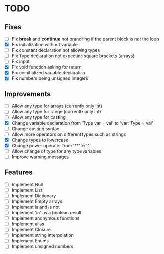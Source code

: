 # TODO

## Fixes
- [ ] Fix **break** and **continue** not branching if the parent block is not the loop
- [x] Fix initialization without variable
- [ ] Fix constant declaration not allowing types
- [ ] Fix Type declaration not expecting square brackets (arrays)
- [ ] Fix input
- [x] Fix void function asking for return
- [x] Fix uninitialized variable declaration
- [x] Fix numbers being unsigned integers

## Improvements
- [ ] Allow any type for arrays (currently only int)
- [ ] Allow any type for range (currently only int)
- [ ] Allow any type for casting
- [x] Change variable declaration from 'Type var = val' to 'var: Type = val'
- [ ] Change casting syntax
- [ ] Allow more operators on different types such as strings
- [x] Change types to lowercase
- [x] Change power operator from '**' to '^'
- [ ] Allow change of type for any type variables
- [ ] Improve warning messages

## Features
- [ ] Implement Null
- [ ] Implement List
- [ ] Implement Dictionary
- [ ] Implement Empty arrays
- [ ] Implement is and is not
- [ ] Implement 'in' as a boolean result
- [ ] Implement anonymous functions
- [ ] Implement alias
- [ ] Implement Closure
- [ ] Implement string interpolation
- [ ] Implement Enums
- [ ] Implement unsigned numbers